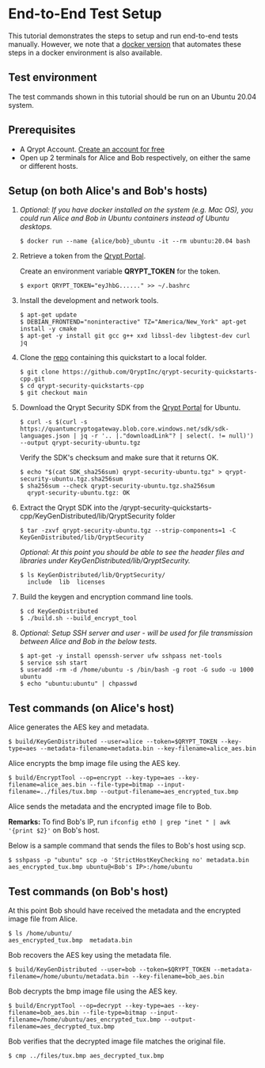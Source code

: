 # End-to-End Test Setup
This tutorial demonstrates the steps to setup and run end-to-end tests manually. However, we note that a [docker version](demo/README.md) that automates these steps in a docker environment is also available.

## Test environment
The test commands shown in this tutorial should be run on an Ubuntu 20.04 system.


## Prerequisites
- A Qrypt Account. [Create an account for free](https://portal.qrypt.com/register)
- Open up 2 terminals for Alice and Bob respectively, on either the same or different hosts.

## Setup  (on both Alice's and Bob's hosts)
1. *Optional: If you have docker installed on the system (e.g. Mac OS), you could run Alice and Bob in Ubuntu containers instead of Ubuntu desktops.*
    ```
    $ docker run --name {alice/bob}_ubuntu -it --rm ubuntu:20.04 bash
    ```

1. Retrieve a token from the [Qrypt Portal](https://portal.qrypt.com/tokens).
    
    Create an environment variable **QRYPT_TOKEN** for the token. 
    ```
    $ export QRYPT_TOKEN="eyJhbG......" >> ~/.bashrc
    ```
1. Install the development and network tools.
    ```
    $ apt-get update
    $ DEBIAN_FRONTEND="noninteractive" TZ="America/New_York" apt-get install -y cmake
    $ apt-get -y install git gcc g++ xxd libssl-dev libgtest-dev curl jq
    ```

1. Clone the [repo](https://github.com/QryptInc/qrypt-security-quickstarts-cpp) containing this quickstart to a local folder.
    ```
    $ git clone https://github.com/QryptInc/qrypt-security-quickstarts-cpp.git
    $ cd qrypt-security-quickstarts-cpp
    $ git checkout main
    ```
1. Download the Qrypt Security SDK from the [Qrypt Portal](https://portal.qrypt.com/downloads/sdk-downloads) for Ubuntu.
    ```
    $ curl -s $(curl -s https://quantumcryptogateway.blob.core.windows.net/sdk/sdk-languages.json | jq -r '.. |."downloadLink"? | select(. != null)') --output qrypt-security-ubuntu.tgz
    ```
    
    Verify the SDK's checksum and make sure that it returns OK.
    ```
    $ echo "$(cat SDK_sha256sum) qrypt-security-ubuntu.tgz" > qrypt-security-ubuntu.tgz.sha256sum
    $ sha256sum --check qrypt-security-ubuntu.tgz.sha256sum
      qrypt-security-ubuntu.tgz: OK
    ```
1. Extract the Qrypt SDK into the /qrypt-security-quickstarts-cpp/KeyGenDistributed/lib/QryptSecurity folder
    ```
    $ tar -zxvf qrypt-security-ubuntu.tgz --strip-components=1 -C KeyGenDistributed/lib/QryptSecurity
    ```
    *Optional: At this point you should be able to see the header files and libraries under KeyGenDistributed/lib/QryptSecurity.*
    ```
    $ ls KeyGenDistributed/lib/QryptSecurity/
      include  lib  licenses
    ```
1. Build the keygen and encryption command line tools.
    ```
    $ cd KeyGenDistributed
    $ ./build.sh --build_encrypt_tool
    ```

1. *Optional: Setup SSH server and user - will be used for file transmission between Alice and Bob in the below tests.*
    ```
    $ apt-get -y install openssh-server ufw sshpass net-tools
    $ service ssh start
    $ useradd -rm -d /home/ubuntu -s /bin/bash -g root -G sudo -u 1000 ubuntu
    $ echo "ubuntu:ubuntu" | chpasswd
    ```

## Test commands (on Alice's host)
Alice generates the AES key and metadata.
```
$ build/KeyGenDistributed --user=alice --token=$QRYPT_TOKEN --key-type=aes --metadata-filename=metadata.bin --key-filename=alice_aes.bin
```

Alice encrypts the bmp image file using the AES key.
```
$ build/EncryptTool --op=encrypt --key-type=aes --key-filename=alice_aes.bin --file-type=bitmap --input-filename=../files/tux.bmp --output-filename=aes_encrypted_tux.bmp
```

Alice sends the metadata and the encrypted image file to Bob. 

**Remarks:** To find Bob's IP, run `ifconfig eth0 | grep "inet " | awk '{print $2}'` on Bob's host.

Below is a sample command that sends the files to Bob's host using scp.
```
$ sshpass -p "ubuntu" scp -o 'StrictHostKeyChecking no' metadata.bin aes_encrypted_tux.bmp ubuntu@<Bob's IP>:/home/ubuntu
```

## Test commands (on Bob's host)
At this point Bob should have received the metadata and the encrypted image file from Alice.
```
$ ls /home/ubuntu/
aes_encrypted_tux.bmp  metadata.bin
```

Bob recovers the AES key using the metadata file.
```
$ build/KeyGenDistributed --user=bob --token=$QRYPT_TOKEN --metadata-filename=/home/ubuntu/metadata.bin --key-filename=bob_aes.bin
```

Bob decrypts the bmp image file using the AES key.
```
$ build/EncryptTool --op=decrypt --key-type=aes --key-filename=bob_aes.bin --file-type=bitmap --input-filename=/home/ubuntu/aes_encrypted_tux.bmp --output-filename=aes_decrypted_tux.bmp
```

Bob verifies that the decrypted image file matches the original file.
```
$ cmp ../files/tux.bmp aes_decrypted_tux.bmp
```
